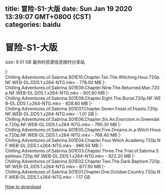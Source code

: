 
title: 冒险-S1-大版
date: Sun Jan 19 2020 13:39:07 GMT+0800 (CST)    
categories: baidu
---

# 冒险-S1-大版
size: 9.01 GB
 最帅的资源信息限时分享站
 
|- Chilling.Adventures.of.Sabrina.S01E10.Chapter.Ten.The.Witching.Hour.720p.NF.WEB-DL.DD5.1.x264-NTG.mkv - 778.00 MB
|- Chilling.Adventures.of.Sabrina.S01E09.Chapter.Nine.The.Returned.Man.720p.NF.WEB-DL.DD5.1.x264-NTG.mkv - 901.60 MB
|- Chilling.Adventures.of.Sabrina.S01E08.Chapter.Eight.The.Burial.720p.NF.WEB-DL.DD5.1.x264-NTG.mkv - 828.80 MB
|- Chilling.Adventures.of.Sabrina.S01E07.Chapter.Seven.Feast.of.Feasts.720p.NF.WEB-DL.DD5.1.x264-NTG.mkv - 1.01 GB
|- Chilling.Adventures.of.Sabrina.S01E06.Chapter.Six.An.Exorcism.in.Greendale.720p.NF.WEB-DL.DD5.1.x264-NTG.mkv - 790.30 MB
|- Chilling.Adventures.of.Sabrina.S01E05.Chapter.Five.Dreams.in.a.Witch.House.720p.NF.WEB-DL.DD5.1.x264-NTG.mkv - 768.40 MB
|- Chilling.Adventures.of.Sabrina.S01E04.Chapter.Four.Witch.Academy.720p.NF.WEB-DL.DD5.1.x264-NTG.mkv - 966.50 MB
|- Chilling.Adventures.of.Sabrina.S01E03.Chapter.Three.The.Trial.of.Sabrina.Spellman.720p.NF.WEB-DL.DD5.1.x264-NTG.mkv - 922.20 MB
|- Chilling.Adventures.of.Sabrina.S01E02.Chapter.Two.The.Dark.Baptism.720p.NF.WEB-DL.DD5.1.x264-NTG.mkv - 877.50 MB
|- Chilling.Adventures.of.Sabrina.S01E01.Chapter.One.October.Country.720p.NF.WEB-DL.DD5.1.x264-NTG.mkv - 1.17 GB

[How to download](https://bpcam.bemobtrk.com/go/2ceec3aa-1ca2-46d6-b9ff-aaa5c184517c?jno=5263)